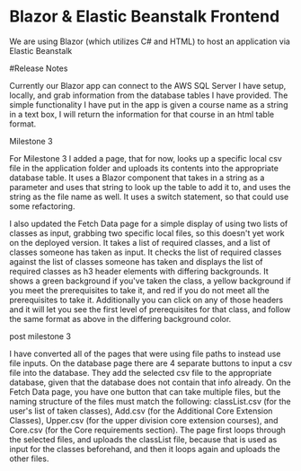 <h1>Blazor & Elastic Beanstalk Frontend</h1>

<p>We are using Blazor (which utilizes C# and HTML) to host an application via Elastic Beanstalk</p>

#Release Notes
<p>Currently our Blazor app can connect to the AWS SQL Server I have setup, locally, and grab information from the database tables I have provided.
The simple functionality I have put in the app is given a course name as a string in a text box, I will return the information for that course in an html table format.</p>

<p>Milestone 3<p>
<p>For Milestone 3 I added a page, that for now, looks up a specific local csv file in the application folder and uploads its contents into the appropriate database table. It uses a Blazor component that takes in a string as a parameter and uses that string to look up the table to add it to, and uses the string as the file name as well. It uses a switch statement, so that could use some refactoring.<p>
<p>I also updated the Fetch Data page for a simple display of using two lists of classes as input, grabbing two specific local files, so this doesn't yet work on the deployed version. It takes a list of required classes, and a list of classes someone has taken as input. It checks the list of required classes against the list of classes someone has taken and displays the list of required classes as h3 header elements with differing backgrounds. It shows a green background if you've taken the class, a yellow background if you meet the prerequisites to take it, and red if you do not meet all the prerequisites to take it. Additionally you can click on any of those headers and it will let you see the first level of prerequisites for that class, and follow the same format as above in the differing background color.<p>

<p>post milestone 3<p>
<p>I have converted all of the pages that were using file paths to instead use file inputs. On the database page there are 4 separate buttons to input a csv file into the database. They add the selected csv file to the appropriate database, given that the database does not contain that info already. On the Fetch Data page, you have one button that can take multiple files, but the naming structure of the files must match the following: classList.csv (for the user's list of taken classes), Add.csv (for the Additional Core Extension Classes), Upper.csv (for the upper division core extension courses), and Core.csv (for the Core requirements section). The page first loops through the selected files, and uploads the classList file, because that is used as input for the classes beforehand, and then it loops again and uploads the other files. <p>
